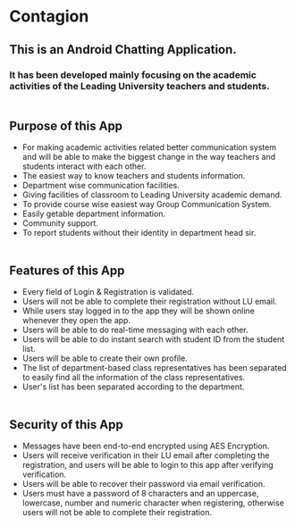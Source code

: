 # **Contagion**

## **This is an Android Chatting Application.**
### It has been developed mainly focusing on the academic activities of the Leading University teachers and students.<br/><br/>

## Purpose of this App
- For making academic activities related better communication system and will be able to make the biggest change in the way teachers and students interact with each other.
- The easiest way to know teachers and students information.
- Department wise communication facilities.
- Giving facilities of classroom to Leading University academic demand.
- To provide course wise easiest way Group Communication System.
- Easily getable department information.
- Community support.
- To report students without their identity in department head sir. <br/><br/>

## Features of this App
- Every field of Login & Registration is validated.
- Users will not be able to complete their registration without LU email.
- While users stay logged in to the app they will be shown online whenever they open the app.
- Users will be able to do real-time messaging with each other.
- Users will be able to do instant search with student ID from the student list.
- Users will be able to create their own profile.
- The list of department-based class representatives has been separated to easily find all the information of the class representatives.
- User's list has been separated according to the department.<br/><br/>

## Security of this App
- Messages have been end-to-end encrypted using AES Encryption.
- Users will receive verification in their LU email after completing the registration, and users will be able to login to this app after verifying verification.
- Users will be able to recover their password via email verification.
- Users must have a password of 8 characters and an uppercase, lowercase, number and numeric character when registering, otherwise users will not be able to complete their registration.

